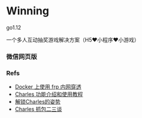 # Winning
go1.12

一个多人互动抽奖游戏解决方案（H5❤️小程序❤️小游戏）


### 微信网页版


### Refs

* [Docker 上使用 frp 内网穿透](https://blog.haitanyule.com/2018-12-11/frp/)
* [Charles 功能介绍和使用教程](https://juejin.im/post/5b8350b96fb9a019d9246c4c)
* [解锁Charles的姿势](https://juejin.im/post/5a1033d2f265da431f4aa81f)
* [Charles 抓包二三谈](https://juejin.im/post/5b4f005ae51d45191c7e534a#heading-18)